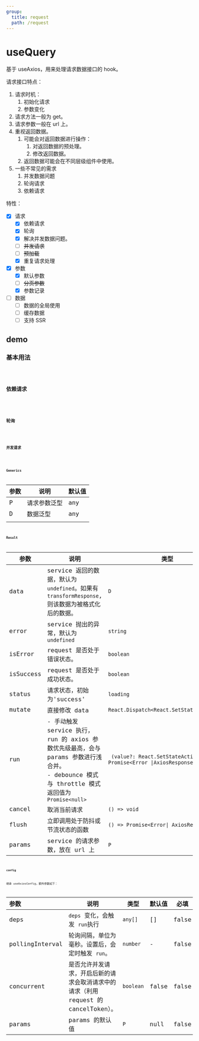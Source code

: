 ```yaml
---
group:
  title: request
  path: /request
---
```


# useQuery

基于 useAxios，用来处理请求数据接口的 hook。

请求接口特点：

1. 请求时机：
   1. 初始化请求
   2. 参数变化
2. 请求方法一般为 get。
3. 请求参数一般在 url 上。
4. 重视返回数据。
   1. 可能会对返回数据进行操作：
      1. 对返回数据的预处理。
      2. 修改返回数据。
   2. 返回数据可能会在不同层级组件中使用。
5. 一些不常见的需求
   1. 并发数据问题
   2. 轮询请求
   3. 依赖请求

特性：

- [x] 请求
  - [x] 依赖请求
  - [x] 轮询
  - [x] 解决并发数据问题。
  - [ ] ~~并发请求~~
  - [ ] ~~预加载~~
  - [x] 重复请求处理
- [x] 参数
  - [x] 默认参数
  - [ ] ~~分页参数~~
  - [x] 参数记录
- [ ] 数据
  - [ ] 数据的全局使用
  - [ ] 缓存数据
  - [ ] 支持 SSR

## demo

### 基本用法

<code src="./Demo/ParamsRequest.tsx"/>

### 依赖请求

<code src="./Demo/Deps.tsx"/>

### 轮询

<code src="./Demo/PollginInterval.tsx"/>

### 并发请求

<code src="./Demo/Concurrent.tsx"/>

### Generics

| 参数 | 说明         | 默认值 |
| ---- | ------------ | ------ |
| P    | 请求参数泛型 | any    |
| D    | 数据泛型     | any    |
|      |              |        |

### Result

| 参数      | 说明                                                                                                                                            | 类型                                                                      |
| --------- | ----------------------------------------------------------------------------------------------------------------------------------------------- | ------------------------------------------------------------------------- |
| data      | service 返回的数据，默认为 `undefined`。如果有 `transformResponse`, 则该数据为被格式化后的数据。                                                | `D`                                                                       |
| error     | service 抛出的异常，默认为 `undefined`                                                                                                          | `string`                                                                  |
| isError   | request 是否处于错误状态。                                                                                                                      | `boolean`                                                                 |
| isSuccess | request 是否处于成功状态。                                                                                                                      | `boolean`                                                                 |
| status    | 请求状态，初始为'success'                                                                                                                       | `loading`                                                                 |
| mutate    | 直接修改 data                                                                                                                                   | `React.Dispatch<React.SetStateAction<D>>`                                 |
| run       | - 手动触发 service 执行，run 的 axios 参数优先级最高，会与 params 参数进行浅合并。<br />- debounce 模式与 throttle 模式返回值为 `Promise<null>` | ` (value?: React.SetStateAction<P>) => Promise<Error \|AxiosResponse<D>>` |
| cancel    | 取消当前请求                                                                                                                                    | `() => void`                                                              |
| flush     | 立即调用处于防抖或节流状态的函数                                                                                                                | `() => Promise<Error\| AxiosResponse<D>>`                                 |
| params    | service 的请求参数，放在 url 上                                                                                                                 | `P`                                                                       |

#### config

继承 useAxiosConfig，额外参数如下：

| **参数**        | **说明**                                                                            | **类型**  | **默认值** | 必填  |
| :-------------- | ----------------------------------------------------------------------------------- | --------- | ---------- | ----- |
| deps            | `deps` 变化，会触发 `run`执行                                                       | `any[]`   | []         | false |
| pollingInterval | 轮询间隔，单位为毫秒。设置后，会定时触发 `run`。                                    | `number`  | -          | false |
| concurrent      | 是否允许并发请求，开启后新的请求会取消请求中的请求（利用 request 的 cancelToken）。 | `boolean` | false      | false |
| params          | params 的默认值                                                                     | `P`       | null       | false |
